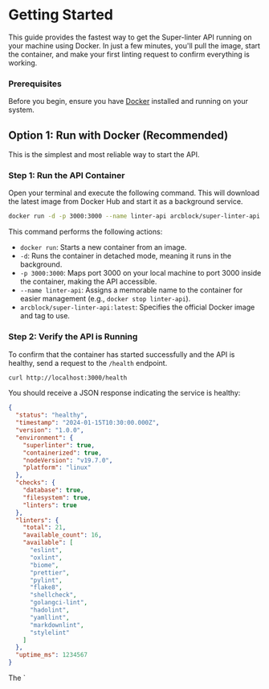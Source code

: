 # Getting Started

This guide provides the fastest way to get the Super-linter API running on your machine using Docker. In just a few minutes, you'll pull the image, start the container, and make your first linting request to confirm everything is working.

### Prerequisites

Before you begin, ensure you have [Docker](https://www.docker.com/) installed and running on your system.

## Option 1: Run with Docker (Recommended)

This is the simplest and most reliable way to start the API.

### Step 1: Run the API Container

Open your terminal and execute the following command. This will download the latest image from Docker Hub and start it as a background service.

```bash
docker run -d -p 3000:3000 --name linter-api arcblock/super-linter-api:latest
```

This command performs the following actions:
- `docker run`: Starts a new container from an image.
- `-d`: Runs the container in detached mode, meaning it runs in the background.
- `-p 3000:3000`: Maps port 3000 on your local machine to port 3000 inside the container, making the API accessible.
- `--name linter-api`: Assigns a memorable name to the container for easier management (e.g., `docker stop linter-api`).
- `arcblock/super-linter-api:latest`: Specifies the official Docker image and tag to use.

### Step 2: Verify the API is Running

To confirm that the container has started successfully and the API is healthy, send a request to the `/health` endpoint.

```bash
curl http://localhost:3000/health
```

You should receive a JSON response indicating the service is healthy:

```json
{
  "status": "healthy",
  "timestamp": "2024-01-15T10:30:00.000Z",
  "version": "1.0.0",
  "environment": {
    "superlinter": true,
    "containerized": true,
    "nodeVersion": "v19.7.0",
    "platform": "linux"
  },
  "checks": {
    "database": true,
    "filesystem": true,
    "linters": true
  },
  "linters": {
    "total": 21,
    "available_count": 16,
    "available": [
      "eslint",
      "oxlint",
      "biome",
      "prettier",
      "pylint",
      "flake8",
      "shellcheck",
      "golangci-lint",
      "hadolint",
      "yamllint",
      "markdownlint",
      "stylelint"
    ]
  },
  "uptime_ms": 1234567
}
```

The `